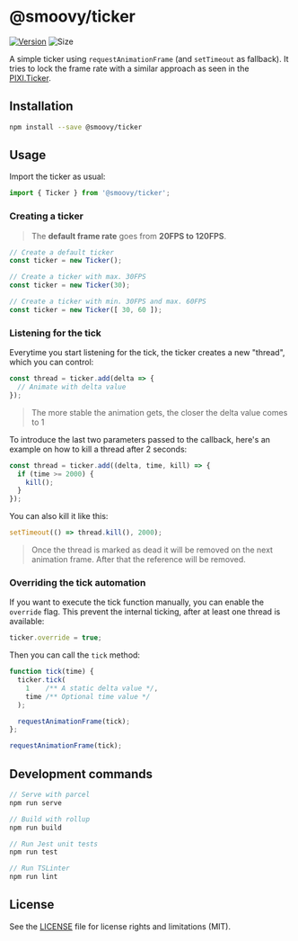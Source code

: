 # @smoovy/ticker
[![Version](https://flat.badgen.net/npm/v/@smoovy/ticker)](https://www.npmjs.com/package/@smoovy/ticker) ![Size](https://flat.badgen.net/bundlephobia/minzip/@smoovy/ticker)

A simple ticker using `requestAnimationFrame` (and `setTimeout` as fallback). It tries to lock the frame rate with a similar approach as seen in the [PIXI.Ticker](http://pixijs.download/dev/docs/PIXI.Ticker_.html).

## Installation
```sh
npm install --save @smoovy/ticker
```

## Usage
Import the ticker as usual:
```js
import { Ticker } from '@smoovy/ticker';
```

### Creating a ticker
> The **default frame rate** goes from **20FPS to 120FPS**.

```js
// Create a default ticker
const ticker = new Ticker();

// Create a ticker with max. 30FPS
const ticker = new Ticker(30);

// Create a ticker with min. 30FPS and max. 60FPS
const ticker = new Ticker([ 30, 60 ]);
```

### Listening for the tick
Everytime you start listening for the tick, the ticker creates a new "thread",
which you can control:
```js
const thread = ticker.add(delta => {
  // Animate with delta value
});
```
> The more stable the animation gets, the closer the delta value comes to 1

To introduce the last two parameters passed to the callback, here's an example on how to kill a thread after 2 seconds:
```js
const thread = ticker.add((delta, time, kill) => {
  if (time >= 2000) {
    kill();
  }
});
```
You can also kill it like this:
```js
setTimeout(() => thread.kill(), 2000);
```
> Once the thread is marked as dead it will be removed on the next animation frame. After that the reference will be removed.

### Overriding the tick automation
If you want to execute the tick function manually, you can enable the `override` flag. This prevent the internal ticking, after at least one thread is available:
```js
ticker.override = true;
```
Then you can call the `tick` method:
```js
function tick(time) {
  ticker.tick(
    1    /** A static delta value */,
    time /** Optional time value */
  );

  requestAnimationFrame(tick);
};

requestAnimationFrame(tick);
```

## Development commands
```js
// Serve with parcel
npm run serve

// Build with rollup
npm run build

// Run Jest unit tests
npm run test

// Run TSLinter
npm run lint
```

## License
See the [LICENSE](../../LICENSE) file for license rights and limitations (MIT).
